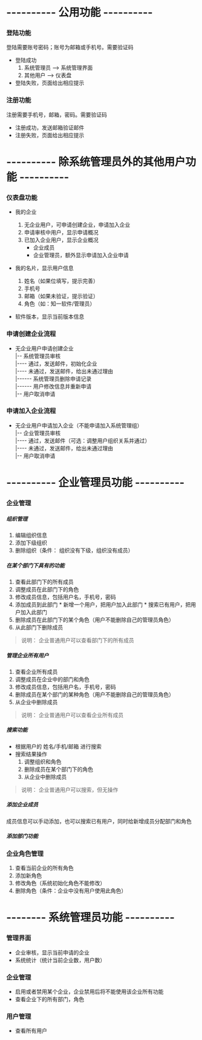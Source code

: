 # ---------- 公用功能 ----------
### 登陆功能
登陆需要账号密码；账号为邮箱或手机号。需要验证码

  * 登陆成功
    1. 系统管理员 --> 系统管理界面
    2. 其他用户 --> 仪表盘
  * 登陆失败，页面给出相应提示

### 注册功能
注册需要手机号，邮箱，密码。需要验证码

  * 注册成功，发送邮箱验证邮件
  * 注册失败，页面给出相应提示

# ---------- 除系统管理员外的其他用户功能 ----------
### 仪表盘功能
  * 我的企业
    1. 无企业用户，可申请创建企业，申请加入企业
    2. 申请审核中用户，显示申请概况
    3. 已加入企业用户，显示企业概况
       * 企业成员
       * 企业管理员，额外显示申请加入企业申请
       
  * 我的名片，显示用户信息
    1. 姓名（如果位填写，提示完善）
    2. 手机号
    3. 邮箱（如果未验证，提示验证）
    4. 角色（如：知一软件/管理员）

  * 软件版本，显示当前版本信息

### 申请创建企业流程
  * 无企业用户申请创建企业  
    |-- 系统管理员审核  
    |---- 通过，发送邮件，初始化企业  
    |---- 未通过，发送邮件，给出未通过理由  
    |------ 系统管理员删除申请记录  
    |------ 用户修改信息并重新申请  
    |-- 用户取消申请  

### 申请加入企业流程
  * 无企业用户申请加入企业（不能申请加入系统管理组）  
    |-- 企业管理员审核  
    |---- 通过，发送邮件（可选：调整用户组织关系并通过）  
    |---- 未通过，发送邮件，给出未通过理由  
    |-- 用户取消申请  

# ---------- 企业管理员功能 ----------
### 企业管理
##### 组织管理
  1. 编辑组织信息
  2. 添加下级组织
  3. 删除组织（条件： 组织没有下级，组织没有成员）
  
##### 在某个部门下具有的功能
  1. 查看此部门下的所有成员
  2. 调整成员在此部门下的角色
  3. 修改成员信息，包括用户名，手机号，密码
  4. 添加成员到此部门
    * 新增一个用户，把用户加入此部门
    * 搜索已有用户，把用户加入此部门
  5. 删除成员在此部门下的某个角色（用户不能删除自己的管理员角色）
  6. 从此部门下删除成员
  
  > 说明： 企业普通用户可以查看部门下的所有成员

##### 管理企业所有用户
  1. 查看企业所有成员
  2. 调整成员在企业中的部门和角色
  3. 修改成员信息，包括用户名，手机号，密码
  4. 删除成员在某个部门的某种角色（用户不能删除自己的管理员角色）
  5. 从企业中删除成员
  
  > 说明： 企业普通用户可以查看企业所有成员

##### 搜索功能
  * 根据用户的 姓名/手机/邮箱 进行搜索
  * 搜索结果操作
    1. 调整组织和角色
    2. 删除成员在某个部门下的角色
    3. 从企业中删除成员
  
  > 说明： 企业普通用户可以搜索，但无操作
  
##### 添加企业成员
  成员信息可以手动添加，也可以搜索已有用户，同时给新增成员分配部门和角色
  
##### 添加部门功能

### 企业角色管理
  1. 查看当前企业的所有角色
  2. 添加新角色
  3. 修改角色（系统初始化角色不能修改）
  4. 删除角色（条件：企业中没有用户使用此角色）

# -------- 系统管理员功能 ----------
### 管理界面
  * 企业审核，显示当前申请的企业
  * 系统统计（统计当前企业数，用户数）

### 企业管理
  * 启用或者禁用某个企业，企业禁用后将不能使用该企业所有功能
  * 查看企业下的所有部门，角色

### 用户管理
  * 查看所有用户
